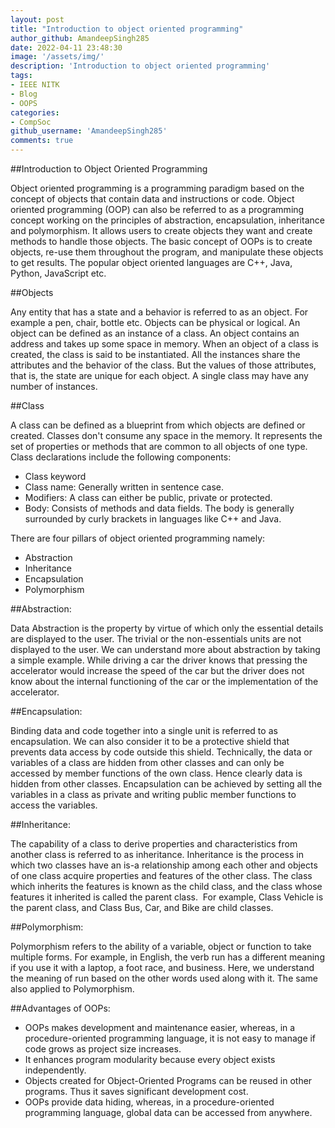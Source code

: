 ```yaml
---
layout: post
title: "Introduction to object oriented programming"
author_github: AmandeepSingh285
date: 2022-04-11 23:48:30
image: '/assets/img/'
description: 'Introduction to object oriented programming'
tags:
- IEEE NITK
- Blog
- OOPS
categories:
- CompSoc
github_username: 'AmandeepSingh285'
comments: true
---
```

##Introduction to Object Oriented Programming

Object oriented programming is a programming paradigm based on the concept of objects that contain data and instructions or code. Object oriented programming (OOP) can also be referred to as a programming concept working on the principles of abstraction, encapsulation, inheritance and polymorphism. It allows users to create objects they want and create methods to handle those objects. The basic concept of OOPs is to create objects, re-use them throughout the program, and manipulate these objects to get results. The popular object oriented languages are C++, Java, Python, JavaScript etc. 

##Objects

Any entity that has a state and a behavior is referred to as an object. For example a pen, chair, bottle etc. Objects can be physical or logical. An object can be defined as an instance of a class. An object contains an address and takes up some space in memory. When an object of a class is created, the class is said to be instantiated. All the instances share the attributes and the behavior of the class. But the values of those attributes, that is, the state are unique for each object. A single class may have any number of instances. 

##Class

A class can be defined as a blueprint from which objects are defined or created. Classes don't consume any space in the memory. It represents the set of properties or methods that are common to all objects of one type. Class declarations include the following components:

- Class keyword
- Class name: Generally written in sentence case. 
- Modifiers: A class can either be public, private or protected.
- Body: Consists of methods and data fields. The body is generally surrounded by curly brackets in languages like C++ and Java.  

There are four pillars of object oriented programming namely:

- Abstraction
- Inheritance
- Encapsulation
- Polymorphism

##Abstraction:

Data Abstraction is the property by virtue of which only the essential details are displayed to the user. The trivial or the non-essentials units are not displayed to the user. We can understand more about abstraction by taking a simple example. While driving a car the driver knows that pressing the accelerator would increase the speed of the car but the driver does not know about the internal functioning of the car or the implementation of the accelerator. 

##Encapsulation:

Binding data and code together into a single unit is referred to as encapsulation. We can also consider it to be a protective shield that prevents data access by code outside this shield. Technically, the data or variables of a class are hidden from other classes and can only be accessed by member functions of the own class. Hence clearly data is hidden from other classes. Encapsulation can be achieved by setting all the variables in a class as private and writing public member functions to access the variables. 

##Inheritance:

The capability of a class to derive properties and characteristics from another class is referred to as inheritance. Inheritance is the process in which two classes have an is-a relationship among each other and objects of one class acquire properties and features of the other class. The class which inherits the features is known as the child class, and the class whose features it inherited is called the parent class.  For example, Class Vehicle is the parent class, and Class Bus, Car, and Bike are child classes.

##Polymorphism:

Polymorphism refers to the ability of a variable, object or function to take multiple forms. For example, in English, the verb run has a different meaning if you use it with a laptop, a foot race, and business. Here, we understand the meaning of run based on the other words used along with it. The same also applied to Polymorphism.

##Advantages of OOPs:




- OOPs makes development and maintenance easier, whereas, in a procedure-oriented programming language, it is not easy to manage if code grows as project size increases.
- It enhances program modularity because every object exists independently.
- Objects created for Object-Oriented Programs can be reused in other programs. Thus it saves significant development cost.
- OOPs provide data hiding, whereas, in a procedure-oriented programming language, global data can be accessed from anywhere.

